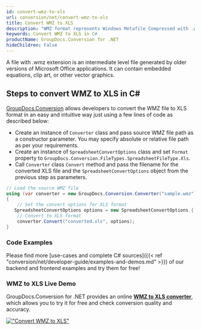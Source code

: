 ```yaml
---
id: convert-wmz-to-xls
url: conversion/net/convert-wmz-to-xls
title: Convert WMZ to XLS
description: "WMZ format represents Windows Metafile Compressed with .wmz extension. Learn how to convert WMZ to XLS file programmatically in C# language using GroupDocs.Conversion for .NET library."
keywords: Convert WMZ to XLS in C#
productName: GroupDocs.Conversion for .NET
hideChildren: False
---
```


A file with .wmz extension is an intermediate level file generated by older versions of Microsoft Office applications. It can contain embedded equations, clip art, or other vector graphics.

## Steps to convert WMZ to XLS in C#

[GroupDocs.Conversion](https://products.groupdocs.com/conversion/net) allows developers to convert the WMZ file to XLS format in an easy and intuitive way just using a few lines of code as described below:

* Create an instance of `Converter` class and pass source WMZ file path as a constructor parameter. You may specify absolute or relative file path as per your requirements. 
* Create an instance of `SpreadsheetConvertOptions` class and set `Format` property to `GroupDocs.Conversion.FileTypes.SpreadsheetFileType.Xls`.
* Call `Converter` class `Convert` method and pass the filename for the converted XLS file and the `SpreadsheetConvertOptions` object from the previous step as parameters.

```csharp
// Load the source WMZ file
using (var converter = new GroupDocs.Conversion.Converter("sample.wmz"))
{
    // Set the convert options for XLS format
   SpreadsheetConvertOptions options = new SpreadsheetConvertOptions { Format = GroupDocs.Conversion.FileTypes.SpreadsheetFileType.Xls };
    // Convert to XLS format
    converter.Convert("converted.xls", options);
}
```

### Code Examples

Please find more [use-cases and complete C# sources]({{< ref "conversion/net/developer-guide/examples-and-demos.md" >}}) of our backend and frontend examples and try them for free!

### WMZ to XLS Live Demo

GroupDocs.Conversion for .NET provides an online [**WMZ to XLS converter**](https://products.groupdocs.app/conversion/wmz-to-xls), which allows you to try it for free and check conversion quality and accuracy.

[!["Convert WMZ to XLS"](conversion/net/images/convert-to-xls/convert-wmz-to-xls.png)](https://products.groupdocs.app/conversion/wmz-to-xls)